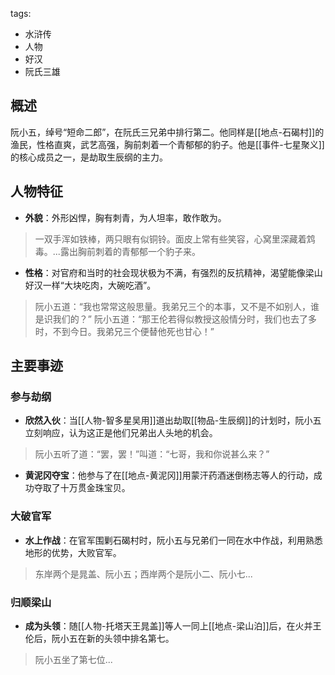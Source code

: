 tags:
  - 水浒传
  - 人物
  - 好汉
  - 阮氏三雄

## 概述
阮小五，绰号“短命二郎”，在阮氏三兄弟中排行第二。他同样是[[地点-石碣村]]的渔民，性格直爽，武艺高强，胸前刺着一个青郁郁的豹子。他是[[事件-七星聚义]]的核心成员之一，是劫取生辰纲的主力。

## 人物特征
- **外貌**：外形凶悍，胸有刺青，为人坦率，敢作敢为。
> 一双手浑如铁棒，两只眼有似铜铃。面皮上常有些笑容，心窝里深藏着鸩毒。...露出胸前刺着的青郁郁一个豹子来。

- **性格**：对官府和当时的社会现状极为不满，有强烈的反抗精神，渴望能像梁山好汉一样“大块吃肉，大碗吃酒”。
> 阮小五道：“我也常常这般思量。我弟兄三个的本事，又不是不如别人，谁是识我们的？”
> 阮小五道：“那王伦若得似教授这般情分时，我们也去了多时，不到今日。我弟兄三个便替他死也甘心！”

## 主要事迹
### 参与劫纲
- **欣然入伙**：当[[人物-智多星吴用]]道出劫取[[物品-生辰纲]]的计划时，阮小五立刻响应，认为这正是他们兄弟出人头地的机会。
> 阮小五听了道：“罢，罢！”叫道：“七哥，我和你说甚么来？”

- **黄泥冈夺宝**：他参与了在[[地点-黄泥冈]]用蒙汗药酒迷倒杨志等人的行动，成功夺取了十万贯金珠宝贝。

### 大破官军
- **水上作战**：在官军围剿石碣村时，阮小五与兄弟们一同在水中作战，利用熟悉地形的优势，大败官军。
> 东岸两个是晁盖、阮小五；西岸两个是阮小二、阮小七...

### 归顺梁山
- **成为头领**：随[[人物-托塔天王晁盖]]等人一同上[[地点-梁山泊]]后，在火并王伦后，阮小五在新的头领中排名第七。
> 阮小五坐了第七位...
